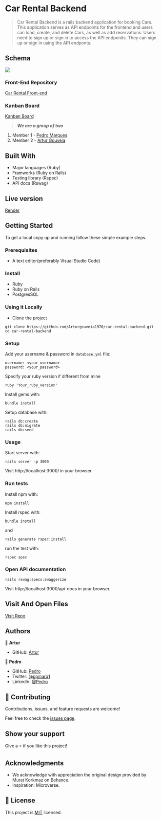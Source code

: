 # Car Rental Backend

> Car Rental Backend is a rails backend application for booking Cars. This application serves as API endpoints for the frontend and users can load, create, and delete Cars, as well as add reservations. Users need to sign up or sign in to access the API endponits. They can sign up or sign in using the API endponts.

## Schema
![](./app/assets/images/diagram.png)

### Front-End Repository

[Car Rental Front-end](https://github.com/Arturgouveia1970/car-rental-frontend)

### Kanban Board
[Kanban Board](https://github.com/users/Arturgouveia1970/projects/7)



> ***We are a group of two***
1. Member 1 - [Pedro Marques](https://github.com/ppmarq1)
2. Member 2 - [Artur Gouveia](https://github.com/Arturgouveia1970)


## Built With

- Major languages (Ruby)
- Framworks (Ruby on Rails)
- Testing library (Rspec)
- API docs (Rswag)

## Live version

[Render](https://carrental2.onrender.com/cars)

## Getting Started

To get a local copy up and running follow these simple example steps.

### Prerequisites
- A text editor(preferably Visual Studio Code)

### Install
- Ruby
- Ruby on Rails
- PostgresSQL

### Using it Locally

- Clone the project
```
git clone https://github.com/Arturgouveia1970/car-rental-backend.git
cd car-rental-backend
```

### Setup

Add your username & password in `database.yml` file:
```
username: <your_username>
password: <your_password>
```
Specify your ruby version if different from mine
```
ruby 'Your_ruby_version'
```

Install gems with:

```
bundle install
```

Setup database with:

```
rails db:create
rails db:migrate
rails db:seed
```
### Usage

Start server with:

```
rails server -p 3000
```

Visit http://localhost:3000/ in your browser.

### Run tests

Install npm with:

```
npm install
```

Install rspec with:

```
bundle install
```

and

```
rails generate rspec:install
```

run the test with:

```
rspec spec
```
### Open API documentation

```
rails rswag:specs:swaggerize
```

Visit http://localhost:3000/api-docs in your browser.

## Visit And Open Files

[Visit Repo](https://github.com/Arturgouveia1970/car-rental-backend.git)


## Authors

👤 **Artur**

- GitHub: [Artur](https://github.com/Arturgouveia1970)

👤 **Pedro**

- GitHub: [Pedro](https://github.com/ppmarq1)
- Twitter: [@ppmarq1](https://twitter.com/ppmarq1)
- LinkedIn: [@Pedro](https://br.linkedin.com/in/pedroalmeidamarques/)


## 🤝 Contributing

Contributions, issues, and feature requests are welcome!

Feel free to check the [issues page](https://github.com/Arturgouveia1970/car-rental-backend/issues).

## Show your support

Give a ⭐️ if you like this project!

## Acknowledgments
-  We acknowledge with appreciation the original design provided by Murat Korkmaz on Behance.
- Inspiration: Microverse.

## 📝 License

This project is [MIT](https://choosealicense.com/licenses/mit/) licensed.
